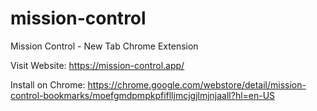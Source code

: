 # mission-control
Mission Control - New Tab Chrome Extension

Visit Website: https://mission-control.app/

Install on Chrome: https://chrome.google.com/webstore/detail/mission-control-bookmarks/moefgmdpmpkpfiflljmcjgjlmjnjaall?hl=en-US
